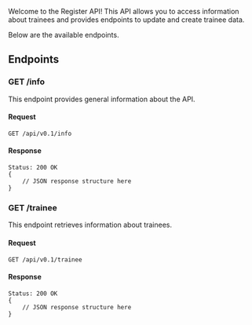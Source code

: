 Welcome to the Register API! This API allows you to access information about trainees and provides endpoints to update and create trainee data. 

Below are the available endpoints.

## Endpoints

### GET /info

This endpoint provides general information about the API.

#### Request

`GET /api/v0.1/info`

#### Response
```
Status: 200 OK
{
    // JSON response structure here
}
```

### GET /trainee

This endpoint retrieves information about trainees.

#### Request

`GET /api/v0.1/trainee`

#### Response

```
Status: 200 OK
{
    // JSON response structure here
}
```
